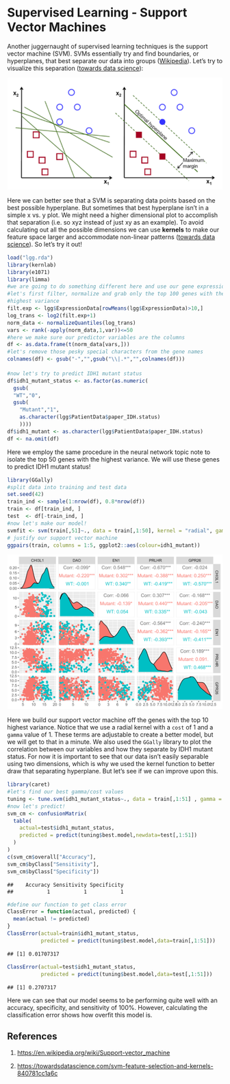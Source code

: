 Supervised Learning - Support Vector Machines
================

Another juggernaught of supervised learning techniques is the support
vector machine (SVM). SVMs essentially try and find boundaries, or
hyperplanes, that best separate our data into groups
([Wikipedia](https://en.wikipedia.org/wiki/Support-vector_machine)).
Let’s try to visualize this separation ([towards data
science](https://towardsdatascience.com/svm-feature-selection-and-kernels-840781cc1a6c)):

![svm](images/svm.PNG)

Here we can better see that a SVM is separating data points based on the
best possible hyperplane. But sometimes that best hyperplane isn’t in a
simple x vs. y plot. We might need a higher dimensional plot to
accomplish that separation (i.e. so xyz instead of just xy as an
example). To avoid calculating out all the possible dimensions we can
use **kernels** to make our feature space larger and accommodate
non-linear patterns ([towards data
science](https://towardsdatascience.com/svm-feature-selection-and-kernels-840781cc1a6c)).
So let’s try it out\!

``` r
load("lgg.rda")
library(kernlab)
library(e1071)
library(limma)
#we are going to do something different here and use our gene expression data
#let's first filter, normalize and grab only the top 100 genes with the
#highest variance
filt.exp <- lgg$ExpressionData[rowMeans(lgg$ExpressionData)>10,]
log_trans <- log2(filt.exp+1)
norm_data <- normalizeQuantiles(log_trans)
vars <- rank(-apply(norm_data,1,var))<=50
#here we make sure our predictor variables are the columns
df <- as.data.frame(t(norm_data[vars,]))
#let's remove those pesky special characters from the gene names
colnames(df) <- gsub("-","",gsub("\\|.*","",colnames(df)))

#now let's try to predict IDH1 mutant status
df$idh1_mutant_status <- as.factor(as.numeric(
  gsub(
  "WT","0",
  gsub(
    "Mutant","1",
    as.character(lgg$PatientData$paper_IDH.status)
    ))))
df$idh1_mutant <- as.character(lgg$PatientData$paper_IDH.status)
df <- na.omit(df)
```

Here we employ the same procedure in the neural network topic note to
isolate the top 50 genes with the highest variance. We will use these
genes to predict IDH1 mutant status\!

``` r
library(GGally)
#split data into training and test data
set.seed(42)
train_ind <- sample(1:nrow(df), 0.8*nrow(df))
train <- df[train_ind, ]
test  <- df[-train_ind, ]
#now let's make our model!
svmfit <- svm(train[,51]~., data = train[,1:50], kernel = "radial", gamma = 1, cost = 1)
# justify our support vector machine
ggpairs(train, columns = 1:5, ggplot2::aes(colour=idh1_mutant))
```

![](supervised_svm_files/figure-gfm/svm-1.svg)<!-- -->

Here we build our support vector machine off the genes with the top 10
highest variance. Notice that we use a radial kernel with a `cost` of 1
and a `gamma` value of 1. These terms are adjustable to create a better
model, but we will get to that in a minute. We also used the `GGally`
library to plot the correlation between our variables and how they
separate by IDH1 mutant status. For now it is important to see that our
data isn’t easily separable using two dimensions, which is why we used
the kernel function to better draw that separating hyperplane. But let’s
see if we can improve upon this.

``` r
library(caret)
#let's find our best gamma/cost values
tuning <- tune.svm(idh1_mutant_status~., data = train[,1:51] , gamma = 10^(-6:-1) , cost=10^(-1:3))
#now let's predict!
svm_cm <- confusionMatrix(
  table(
    actual=test$idh1_mutant_status,
    predicted = predict(tuning$best.model,newdata=test[,1:51])
  )
)
c(svm_cm$overall["Accuracy"],
svm_cm$byClass["Sensitivity"],
svm_cm$byClass["Specificity"])
```

    ##    Accuracy Sensitivity Specificity 
    ##           1           1           1

``` r
#define our function to get class error
ClassError = function(actual, predicted) {
  mean(actual != predicted)
}
ClassError(actual=train$idh1_mutant_status,
           predicted = predict(tuning$best.model,data=train[,1:51]))
```

    ## [1] 0.01707317

``` r
ClassError(actual=test$idh1_mutant_status,
           predicted = predict(tuning$best.model,data=test[,1:51]))
```

    ## [1] 0.2707317

Here we can see that our model seems to be performing quite well with an
accuracy, specificity, and sensitivity of 100%. However, calculating the
classification error shows how overfit this model is.

## References

1.  <https://en.wikipedia.org/wiki/Support-vector_machine>

2.  <https://towardsdatascience.com/svm-feature-selection-and-kernels-840781cc1a6c>

